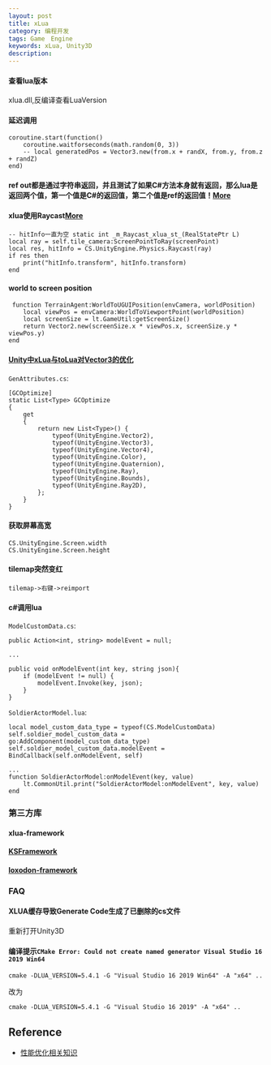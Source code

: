 ```yaml
---
layout: post
title: xLua
category: 编程开发
tags: Game　Engine
keywords: xLua, Unity3D
description: 
---
```



#### 查看lua版本

xlua.dll,反编译查看LuaVersion

#### 延迟调用

```
coroutine.start(function()
    coroutine.waitforseconds(math.random(0, 3))
    -- local generatedPos = Vector3.new(from.x + randX, from.y, from.z + randZ)
end)
```

#### ref out都是通过字符串返回，并且测试了如果C#方法本身就有返回，那么lua是返回两个值，第一个值是C#的返回值，第二个值是ref的返回值！[More](https://github.com/Tencent/xLua/issues/71)


#### xlua使用Raycast[More](https://github.com/Tencent/xLua/issues/100)

```
-- hitInfo一直为空 static int _m_Raycast_xlua_st_(RealStatePtr L)
local ray = self.tile_camera:ScreenPointToRay(screenPoint)
local res, hitInfo = CS.UnityEngine.Physics.Raycast(ray)
if res then
	print("hitInfo.transform", hitInfo.transform)
end
```

#### world to screen position

```
 function TerrainAgent:WorldToUGUIPosition(envCamera, worldPosition)
	local viewPos = envCamera:WorldToViewportPoint(worldPosition)
	local screenSize = lt.GameUtil:getScreenSize()
	return Vector2.new(screenSize.x * viewPos.x, screenSize.y * viewPos.y)
end
```


#### [Unity中xLua与toLua对Vector3的优化](https://www.jianshu.com/p/07dc38e85923)


`GenAttributes.cs`:
```
[GCOptimize]
static List<Type> GCOptimize
{
    get
    {
        return new List<Type>() {
            typeof(UnityEngine.Vector2),
            typeof(UnityEngine.Vector3),
            typeof(UnityEngine.Vector4),
            typeof(UnityEngine.Color),
            typeof(UnityEngine.Quaternion),
            typeof(UnityEngine.Ray),
            typeof(UnityEngine.Bounds),
            typeof(UnityEngine.Ray2D),
        };
    }
}

```

#### 获取屏幕高宽

```
CS.UnityEngine.Screen.width
CS.UnityEngine.Screen.height
```

#### tilemap突然变红

```
tilemap->右键->reimport
```

#### c#调用lua


`ModelCustomData.cs`:
```
public Action<int, string> modelEvent = null;

...

public void onModelEvent(int key, string json){
    if (modelEvent != null) {
        modelEvent.Invoke(key, json);
    }
}
```

`SoldierActorModel.lua`:

```
local model_custom_data_type = typeof(CS.ModelCustomData)
self.soldier_model_custom_data = go:AddComponent(model_custom_data_type)
self.soldier_model_custom_data.modelEvent = BindCallback(self.onModelEvent, self)

...
function SoldierActorModel:onModelEvent(key, value)
    lt.CommonUtil.print("SoldierActorModel:onModelEvent", key, value)
end
```

### 第三方库

#### xlua-framework

#### [KSFramework](https://github.com/mr-kelly/KSFramework)

#### [loxodon-framework](https://github.com/vovgou/loxodon-framework)

### FAQ

#### XLUA缓存导致Generate Code生成了已删除的cs文件

重新打开Unity3D

#### 编译提示`CMake Error: Could not create named generator Visual Studio 16 2019 Win64`

```
cmake -DLUA_VERSION=5.4.1 -G "Visual Studio 16 2019 Win64" -A "x64" ..
```
改为
```
cmake -DLUA_VERSION=5.4.1 -G "Visual Studio 16 2019" -A "x64" ..
```


## Reference

* [性能优化相关知识](https://zhuanlan.zhihu.com/p/157877557)